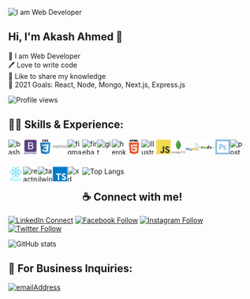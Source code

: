 ![I am Web
Developer](https://media-exp1.licdn.com/dms/image/C4E16AQHKuh9wn452Dw/profile-displaybackgroundimage-shrink_350_1400/0/1623422224375?e=1635379200&v=beta&t=17Q6-0I7EsKcOfbEWwoicZCnriotZlekEgRfZx3vJW0)
## Hi, I'm Akash Ahmed 👋
<p>
  👑 I am Web Developer <br />
  🖊️ Love to write code <br />
  🎤 Like to share my knowledge <br />
  🥅 2021 Goals: React, Node, Mongo, Next.js, Express.js
</p>

![Profile views](https://gpvc.arturio.dev/akashusr) <br />

## 👨‍💻 Skills & Experience:
<p align="left">
<a href="https://www.gnu.org/software/bash/" target="_blank">
  <img
    src="https://www.vectorlogo.zone/logos/gnu_bash/gnu_bash-icon.svg"
    alt="bash"
    align="left" width="30" style="margin-bottom: 25px"
    height="30"
  />
</a>
<a href="https://getbootstrap.com" target="_blank">
  <img
    src="https://raw.githubusercontent.com/devicons/devicon/master/icons/bootstrap/bootstrap-plain-wordmark.svg"
    alt="bootstrap"
    align="left" width="30" style="margin-bottom: 25px"
    height="30"
  />
</a>
<a href="https://www.w3schools.com/css/" target="_blank">
  <img
    src="https://raw.githubusercontent.com/devicons/devicon/master/icons/css3/css3-original-wordmark.svg"
    alt="css3"
    align="left" width="30" style="margin-bottom: 25px"
    height="30"
  />
</a>
<a href="https://expressjs.com" target="_blank">
  <img
    src="https://raw.githubusercontent.com/devicons/devicon/master/icons/express/express-original-wordmark.svg"
    alt="express"
    align="left" width="30" style="margin-bottom: 25px"
    height="30"
  />
</a>
<a href="https://www.figma.com/" target="_blank">
  <img
    src="https://www.vectorlogo.zone/logos/figma/figma-icon.svg"
    alt="figma"
    align="left" width="30" style="margin-bottom: 25px"
    height="30"
  />
</a>
<a href="https://firebase.google.com/" target="_blank">
  <img
    src="https://www.vectorlogo.zone/logos/firebase/firebase-icon.svg"
    alt="firebase"
    align="left" width="30" style="margin-bottom: 25px"
    height="30"
  />
</a>
<a href="https://git-scm.com/" target="_blank">
  <img
    src="https://www.vectorlogo.zone/logos/git-scm/git-scm-icon.svg"
    alt="git"
    align="left" width="30" style="margin-bottom: 25px"
    height="30"
  />
</a>
<a href="https://heroku.com" target="_blank">
  <img
    src="https://www.vectorlogo.zone/logos/heroku/heroku-icon.svg"
    alt="heroku"
    align="left" width="30" style="margin-bottom: 25px"
    height="30"
  />
</a>
<a href="https://www.w3.org/html/" target="_blank">
  <img
    src="https://raw.githubusercontent.com/devicons/devicon/master/icons/html5/html5-original-wordmark.svg"
    alt="html5"
    align="left" width="30" style="margin-bottom: 25px"
    height="30"
  />
</a>
<a
  href="https://www.adobe.com/in/products/illustrator.html"
  target="_blank"
>
  <img
    src="https://www.vectorlogo.zone/logos/adobe_illustrator/adobe_illustrator-icon.svg"
    alt="illustrator"
    align="left" width="30" style="margin-bottom: 25px"
    height="30"
  />
</a>
<a
  href="https://developer.mozilla.org/en-US/docs/Web/JavaScript"
  target="_blank"
>
  <img
    src="https://raw.githubusercontent.com/devicons/devicon/master/icons/javascript/javascript-original.svg"
    alt="javascript"
    align="left" width="30" style="margin-bottom: 25px"
    height="30"
  />
</a>
<a href="https://www.mongodb.com/" target="_blank">
  <img
    src="https://raw.githubusercontent.com/devicons/devicon/master/icons/mongodb/mongodb-original-wordmark.svg"
    alt="mongodb"
    align="left" width="30" style="margin-bottom: 25px"
    height="30"
  />
</a>
<a href="https://www.mysql.com/" target="_blank">
  <img
    src="https://raw.githubusercontent.com/devicons/devicon/master/icons/mysql/mysql-original-wordmark.svg"
    alt="mysql"
    align="left" width="30" style="margin-bottom: 25px"
    height="30"
  />
</a>
<a href="https://nodejs.org" target="_blank">
  <img
    src="https://raw.githubusercontent.com/devicons/devicon/master/icons/nodejs/nodejs-original-wordmark.svg"
    alt="nodejs"
    align="left" width="30" style="margin-bottom: 25px"
    height="30"
  />
</a>
<a href="https://www.photoshop.com/en" target="_blank">
  <img
    src="https://raw.githubusercontent.com/devicons/devicon/master/icons/photoshop/photoshop-line.svg"
    alt="photoshop"
    align="left" width="30" style="margin-bottom: 25px"
    height="30"
  />
</a>
<a href="https://postman.com" target="_blank">
  <img
    src="https://www.vectorlogo.zone/logos/getpostman/getpostman-icon.svg"
    alt="postman"
    align="left" width="30" style="margin-bottom: 25px"
    height="30"
  />
</a>
<a href="https://reactjs.org/" target="_blank">
  <img
    src="https://raw.githubusercontent.com/devicons/devicon/master/icons/react/react-original-wordmark.svg"
    alt="react"
    align="left" width="30" style="margin-bottom: 25px"
    height="30"
  />
</a>
<a href="https://reactnative.dev/" target="_blank">
  <img
    src="https://reactnative.dev/img/header_logo.svg"
    alt="reactnative"
    align="left" width="30" style="margin-bottom: 25px"
    height="30"
  />
</a>
<a href="https://tailwindcss.com/" target="_blank">
  <img
    src="https://www.vectorlogo.zone/logos/tailwindcss/tailwindcss-icon.svg"
    alt="tailwind"
    align="left" width="30" style="margin-bottom: 25px"
    height="30"
  />
</a>
<a href="https://www.typescriptlang.org/" target="_blank">
  <img
    src="https://raw.githubusercontent.com/devicons/devicon/master/icons/typescript/typescript-original.svg"
    alt="typescript"
    align="left" width="30" style="margin-bottom: 25px"
    height="30"
  />
</a>
<a href="https://www.adobe.com/products/xd.html" target="_blank">
  <img
    src="https://cdn.worldvectorlogo.com/logos/adobe-xd.svg"
    alt="xd"
    align="left" width="30" style="margin-bottom: 25px"
    height="30"
  />
</a>
</p>
<br>

#
![Top Langs](https://github-readme-stats.vercel.app/api/top-langs/?username=akashusr&layout=compact)

## ☕ Connect with me! 
[![LinkedIn Connect](https://img.shields.io/badge/%20-Connect-black?color=14171A&labelColor=212121&logo=linkedin&logoColor=ffffff)](https://www.linkedin.com/in/akashusr/)
[![Facebook
Follow](https://img.shields.io/badge/%20-Follow-black?color=14171A&labelColor=1976d2&logo=facebook&logoColor=ffffff)](https://www.facebook.com/akashusr/)
[![Instagram
Follow](https://img.shields.io/badge/%20-Follow-black?color=14171A&labelColor=1976d2&logo=instagram&logoColor=ffffff)](https://www.instagram.com/akashusr/)
[![Twitter
Follow](https://img.shields.io/badge/%20-Follow-black?color=14171A&labelColor=1976d2&logo=twitter&logoColor=ffffff)](https://twitter.com/akashusr)
<br />

![GitHub
stats](https://github-readme-stats.vercel.app/api?username=akashusr&show_icons=true)
## 📧 For Business Inquiries:
<a href="mailto:akashahmed5724@gmail.com">
  <img
    src="https://img.shields.io/badge/%F0%9F%93%A7%20Email-akashahmed5724%40gmail.com-brightgreen"
    alt="emailAddress"
  />
</a>
